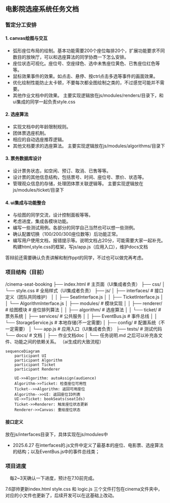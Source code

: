 ## 电影院选座系统任务文档
### 暂定分工安排
#### 1. canvas绘图与交互
* 弧形座位布局的绘制。基本功能需要200个座位每排20个，扩展功能要求不同数目的放映厅，可以和选座算法的同学协商一下怎么安排。
* 座位状态可视化。座位号、空座绿色、选中未售座位黄色、已售座位红色等等。
* 鼠标效果事件的效果。如点击、悬停、按ctrl点击多选等事件的画面效果。
* 优化绘制性能防止太卡顿，不要每次都全图绘制之类的，不过感觉可能并不需要。
* 其他作业文档中的效果。
主要实现逻辑放在js/modules/renders/目录下，和ui集成的同学一起负责style.css
#### 2. 选座算法
* 实现文档中的年龄限制规则。
* 团体票选座机制。
* 相应的自动选座推荐逻辑。
* 其他文档要求的选座算法。
主要实现逻辑放在js/modules/algorithms/目录下
#### 3. 票务数据库设计
* 设计票务状态，如空闲、预订、取消、已售等等。
* 设计票的其他信息结构，包括票号、时间、座位号、票价、状态等。
* 管理观众信息的存储，处理团体票关联逻辑等。
主要实现逻辑放在js/modules/ticket/目录下
#### 4. ui集成与功能整合
* 与绘图的同学交流，设计控制面板等等。
* 考虑进度，集成各模块功能。
* 编写一些测试用例。各部分的同学自己当然也可以想一些测例。
* 确认配置切换（100/200/300座位数等）后功能正常。
* 编写用户使用文档，报错提示等。说明文档占20分，可能需要大家一起补充。
构建html,style.css的框架，写js/app.js（应用入口），维护docs文档

答辩前还需要确认负责讲解和制作ppt的同学，不过也可以做完再考虑。
### 项目结构（目前）
/cinema-seat-booking
├── index.html                  # 主页面（UI集成者负责）
├── css/
│   └── style.css               # 全局样式（UI集成者负责）
├── js/
│   ├── interfaces/             # 接口定义（团队共同维护）
│   │   ├── SeatInterface.js
│   │   ├── TicketInterface.js
│   │   └── AlgorithmInterface.js
│   ├── modules/               # 模块实现
│   │   ├── renderer/          # 绘图模块 # 座位排列算法
│   │   ├── algorithm/         # 选座算法
│   │   └── ticket/            # 票务系统
│   ├── services/              # 公共服务
│   │   ├── EventBus.js        # 事件总线
│   │   └── StorageService.js  # 本地存储(不一定需要)
│   ├── config/                # 配置系统（不一定需要）
│   └── app.js                 # 应用入口（UI集成者负责）
├── tests/                     # 测试代码
└── docs/                      # 文档
│   ├── 作业文档doc
│   └── 任务说明.md
之后可以补充各文件、功能之间的依赖关系。
（ai生成的大致流程）
```mermaid
sequenceDiagram
    participant UI
    participant Algorithm
    participant Ticket
    participant Renderer
    
    UI->>Algorithm: autoAssign(audience)
    Algorithm->>Ticket: 检查座位可用性
    Ticket-->>Algorithm: 返回可用座位
    Algorithm-->>UI: 返回座位ID列表
    UI->>Ticket: bookSeats(seatIds)
    Ticket->>Renderer: 触发座位状态更新
    Renderer->>Canvas: 重绘座位状态
```
#### 接口定义
放在js/interfaces目录下，具体实现在js/modules中
* 2025.6.27 在interfaces的.js文件中定义了最基本的座位、电影票、选座算法的结构；以及EventBus.js中的事件总线类；
### 项目进度
&emsp;每2~3天确认一下进度，预计在7.10前完成。

7.6邵帅更新index.html style.css 和 logic.js 三个文件打包在cinema文件夹中，对应的小文件也更新了，后续开发可以在这基础上改动。
